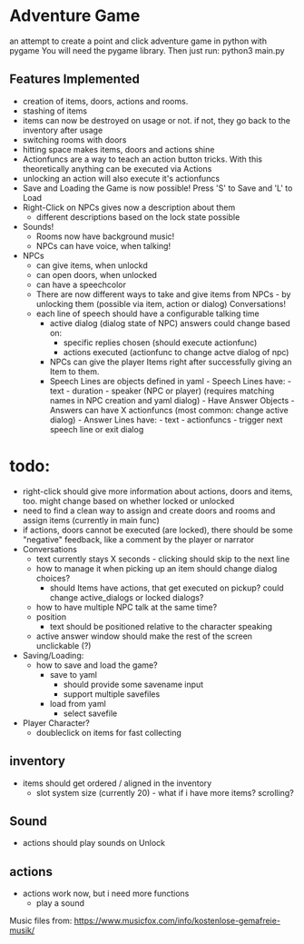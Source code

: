 # Adventure Game

an attempt to create a point and click adventure game in python  with pygame
You will need the pygame library. Then just run:
	 python3 main.py

## Features Implemented
- creation of items, doors, actions and rooms.
- stashing of items
- items can now be destroyed on usage or not. if not, they go back to the inventory after usage
- switching rooms with doors
- hitting space makes items, doors and actions shine
- Actionfuncs are a way to teach an action button tricks. With this theoretically anything can be executed via Actions
- unlocking an action will also execute it's actionfuncs
- Save and Loading the Game is now possible! Press 'S' to Save and 'L' to Load
- Right-Click on NPCs gives now a description about them
	- different descriptions based on the lock state possible
- Sounds!
	- Rooms now have background music!
	- NPCs can have voice, when talking!
- NPCs	
	- can give items, when unlockd
	- can open doors, when unlocked
	- can have a speechcolor
	- There are now different ways to take and give items from NPCs
			- by unlocking them (possible via item, action or dialog)
	Conversations!
	- each line of speech should have a configurable talking time 
		- active dialog (dialog state of NPC) answers could change based on:
			- specific replies chosen (should execute actionfunc)
			- actions executed (actionfunc to change actve dialog of npc)
		- NPCs can give the player Items right after successfully giving an Item to them. 
		- Speech Lines are objects defined in yaml
				- Speech Lines have:
					- text
					- duration
					- speaker (NPC or player) (requires matching names in NPC creation and yaml dialog)
					- Have Answer Objects
						- Answers can have X actionfuncs (most common: change active dialog)
						- Answer Lines have:
							- text
							- actionfuncs
							- trigger next speech line or exit dialog
		


# todo: 
- right-click should give more information about actions, doors and items, too.
	might change based on whether locked or unlocked
- need to find a clean way to assign and create doors and rooms and assign items (currently in main func)
- if actions, doors cannot be executed (are locked), there should be some "negative" feedback, like a comment by the player or narrator
- Conversations
	- text currently stays X seconds - clicking should skip to the next line
	- how to manage it when picking up an item should change dialog choices?
		- should Items have actions, that get executed on pickup? could change active_dialogs or locked dialogs?
	- how to have multiple NPC talk at the same time?
	- position
		- text should be positioned relative to the character speaking
	- active answer window should make the rest of the screen unclickable (?)
- Saving/Loading:
	- how to save and load the game?
		- save to yaml
			- should provide some savename input
			- support multiple savefiles
		- load from yaml
			- select savefile
- Player Character?
	- doubleclick on items for fast collecting

## inventory
- items should get ordered / aligned in the inventory
	- slot system size (currently 20) - what if i have more items? scrolling?

## Sound
- actions should play sounds on Unlock

## actions
- actions work now, but i need more functions
	- play a sound


Music files from: https://www.musicfox.com/info/kostenlose-gemafreie-musik/


